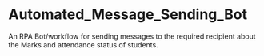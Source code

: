 # Automated_Message_Sending_Bot
An RPA Bot/workflow for sending messages to the required recipient about the Marks and attendance status of students.
